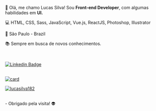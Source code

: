 👋 Olá, me chamo Lucas Silva! Sou **Front-end Developer**, com algumas habilidades em **UI.**
<br />

 
💻 HTML, CSS, Sass, JavaScript, Vue.js, ReactJS, Photoshop, Illustrator

🏡 São Paulo - Brazil

📚 Sempre em busca de novos conhecimentos.

<br />

[![Linkedin Badge](https://img.shields.io/badge/-LinkedIn-blue?style=flat-square&logo=Linkedin&logoColor=white&link=https://www.linkedin.com/in/lucassilva182/)](https://www.linkedin.com/in/lucassilva182/)
<br /><br />

[![card](https://github-readme-stats.vercel.app/api?username=lucasilva182&theme=dark&show_icons=true)](https://github.com/lucasilva182/)
<br />

[![lucasilva182](https://github-readme-stats.vercel.app/api/top-langs/?username=lucasilva182&hide=html&layout=compact&theme=dark)](https://github.com/lucasilva182/)

<br />
- Obrigado pela visita! 👽
